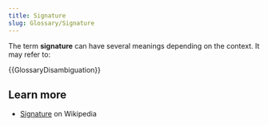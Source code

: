 ```yaml
---
title: Signature
slug: Glossary/Signature
---
```

The term **signature** can have several meanings depending on the context. It may refer to:

{{GlossaryDisambiguation}}

## Learn more

- [Signature](https://en.wikipedia.org/wiki/Signature) on Wikipedia

